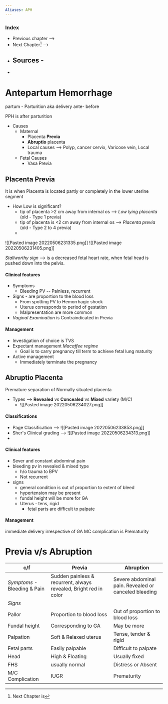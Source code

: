 ```yaml
---
Aliases: APH
---
```

### Index
- Previous chapter -->
- Next Chapter[^1] -->
- Sources -
	- 
- 
# Antepartum Hemorrhage
partum - Parturition aka delivery
ante- before
 
PPH is after parturition

- Causes
	- Maternal
		- Placenta **Previa**
		- **Abruptio** placenta
		- Local causes --> Polyp, cancer cervix, Varicose vein, Local trauma
	- Fetal Causes
		- Vasa Previa

## Placenta Previa
It is when Placenta is located partly or completely in the lower uterine segment

- How Low is significant?
	- tip of placenta >2 cm away from internal os --> *Low lying placenta* (old - Type 1 previa)
	- tip of placenta is <2 cm away from internal os --> *Placenta previa* (old - Type 2 to 4 previa)
	- 
![[Pasted image 20220506231335.png]]
![[Pasted image 20220506231405.png]]

*Stallworthy sign* --> is a decreased fetal heart rate, when fetal head is pushed down into the pelvis.


#### Clinical features
- Symptoms
	- Bleeding PV -- Painless, recurrent
- Signs - are proportion to the blood loss
	-  From spotting PV to Hemorrhagic shock
	- Uterus corresponds to period of gestation
	- Malpresentation are more common
- *Vaginal Examination* is Contraindicated in Previa

#### Management
- Investigation of choice is TVS
- Expectant management *Macaffee regime*
	- Goal is to carry pregnancy till term to achieve fetal lung maturity
- Active management
	- Immediately terminate the pregnancy

## Abruptio Placenta
Premature separation of Normally situated placenta
- Types --> **Revealed** vs **Concealed**  vs **Mixed** variety (M/C)
	- ![[Pasted image 20220506234027.png]]
#### Classifications
- Page Classification --> ![[Pasted image 20220506233853.png]]
- Sher's Clinical grading --> ![[Pasted image 20220506234313.png]]
- 
#### Clinical features
- Sever and constant abdominal pain
- bleeding pv in revealed & mixed type
	- h/o trauma to BPV
	- Not recurrent
- signs
	- general condition is out of proportion to extent of bleed
	- hypertension may be present
	- fundal height will be more for GA
	- Uterus - tens, rigid
		- fetal parts are difficult to palpate
#### Management
immediate delivery irrespective of GA
MC complication is Prematurity



# Previa v/s Abruption

|c/f |Previa | Abruption|
|-|-|-|
|*Symptoms* - Bleeding & Pain| Sudden painless & recurrent, always revealed, Bright red in color| Severe abdominal pain. Revealed or canceled bleeding|
|*Signs*|||
|Pallor| Proportion to blood loss| Out of proportion to blood loss|
|Fundal height| Corresponding to GA| May be more |
|Palpation| Soft & Relaxed uterus| Tense, tender & rigid|
|Fetal parts| Easily palpable| Difficult to palpate|
|Head |High & Floating| Usually fixed|
|FHS | usually normal| Distress or Absent|
|M/C Complication| IUGR |Prematurity|


[^1]: Next Chapter is 